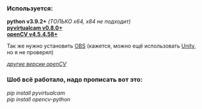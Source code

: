 ### Используется:<br/>

**python v3.9.2+** <i>(ТОЛЬКО x64, x84 не подходит)</i><br/>
[**pyvirtualcam v0.8.0+**](https://pypi.org/project/pyvirtualcam/)<br/>
[**openCV v4.5.4.58+**](https://pypi.org/project/opencv-python/)<br/>

Так же нужно установить [OBS](https://obsproject.com/download) (кажется, можно ещё использовать [Unity](https://unity.com/), но я не проверял)

*[другие версии openCV](https://github.com/opencv/opencv-python/releases)*

### Шоб всё работало, надо прописать вот это:<br/>
<i>
pip install pyvirtualcam<br/>
pip install opencv-python
</i>
